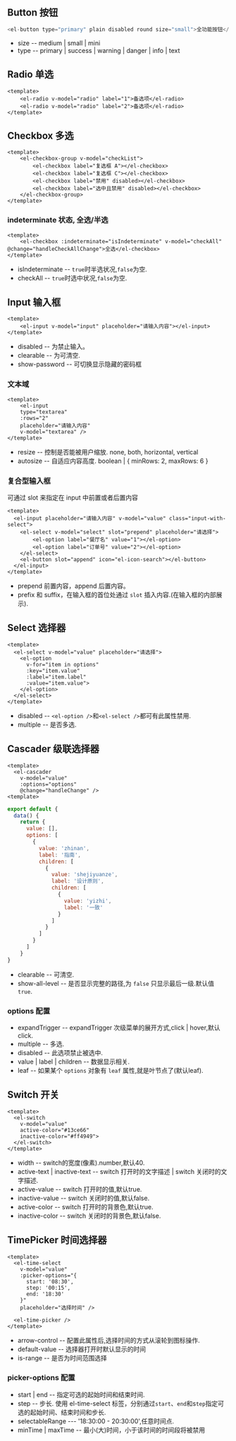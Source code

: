 ## Button 按钮
```js
<el-button type="primary" plain disabled round size="small">全功能按钮</el-button>
```
* size  -- medium | small | mini
* type  -- primary | success | warning | danger | info | text

## Radio 单选
```vue
<template>
    <el-radio v-model="radio" label="1">备选项</el-radio>
    <el-radio v-model="radio" label="2">备选项</el-radio>
</template>
```

## Checkbox 多选
```vue
<template>
    <el-checkbox-group v-model="checkList">
        <el-checkbox label="复选框 A"></el-checkbox>
        <el-checkbox label="复选框 C"></el-checkbox>
        <el-checkbox label="禁用" disabled></el-checkbox>
        <el-checkbox label="选中且禁用" disabled></el-checkbox>
    </el-checkbox-group>
</template>
```
### indeterminate 状态, 全选/半选
```vue
<template>
    <el-checkbox :indeterminate="isIndeterminate" v-model="checkAll"    @change="handleCheckAllChange">全选</el-checkbox>
</template>
```
* isIndeterminate -- `true`时半选状况,`false`为空.
* checkAll -- `true`时选中状况,`false`为空.

## Input 输入框
```vue
<template>
    <el-input v-model="input" placeholder="请输入内容"></el-input>
</template>
```
* disabled -- 为禁止输入。
* clearable -- 为可清空.
* show-password -- 可切换显示隐藏的密码框
### 文本域
```vue
<template>
    <el-input
    type="textarea"
    :rows="2"
    placeholder="请输入内容"
    v-model="textarea" />
</template>
```
* resize -- 控制是否能被用户缩放. none, both, horizontal, vertical
* autosize -- 自适应内容高度. boolean | { minRows: 2, maxRows: 6 }
### 复合型输入框
可通过 slot 来指定在 input 中前置或者后置内容
```vue
<template>
  <el-input placeholder="请输入内容" v-model="value" class="input-with-select">
    <el-select v-model="select" slot="prepend" placeholder="请选择">
        <el-option label="餐厅名" value="1"></el-option>
        <el-option label="订单号" value="2"></el-option>
    </el-select>
    <el-button slot="append" icon="el-icon-search"></el-button>
  </el-input>
</template>
```
* prepend 前置内容，append 后置内容。
* prefix 和 suffix，在输入框的首位处通过 `slot` 插入内容.(在输入框的内部展示).

## Select 选择器
```vue
<template>
  <el-select v-model="value" placeholder="请选择">
    <el-option
      v-for="item in options"
      :key="item.value"
      :label="item.label"
      :value="item.value">
    </el-option>
  </el-select>
</template>
```
* disabled -- `<el-option />`和`<el-select />`都可有此属性禁用.
* multiple -- 是否多选.

## Cascader 级联选择器
```vue
<template>
  <el-cascader
    v-model="value"
    :options="options"
    @change="handleChange" />
<template>
```
```js
export default {
  data() {
    return {
      value: [],
      options: [
        {
          value: 'zhinan',
          label: '指南',
          children: [
            {
              value: 'shejiyuanze',
              label: '设计原则',
              children: [
                {
                  value: 'yizhi',
                  label: '一致'
                }
              ]
            }
          ]
        }
      ]
    }
}
```
* clearable -- 可清空.
* show-all-level -- 是否显示完整的路径,为 `false` 只显示最后一级.默认值 `true`.
### options 配置
* expandTrigger -- expandTrigger 次级菜单的展开方式,click | hover,默认click.
* multiple -- 多选.
* disabled -- 此选项禁止被选中.
* value | label | children -- 数据显示相关.
* leaf -- 如果某个 `options` 对象有 `leaf` 属性,就是叶节点了(默认leaf).

## Switch 开关
```vue
<template>
  <el-switch
    v-model="value"
    active-color="#13ce66"
    inactive-color="#ff4949">
  </el-switch>
</template>
```
* width -- switch的宽度(像素).number,默认40.
* active-text | inactive-text -- switch 打开时的文字描述 | switch 关闭时的文字描述.
* active-value -- switch 打开时的值,默认true.
* inactive-value -- switch 关闭时的值,默认false.
* active-color -- switch 打开时的背景色,默认true.
* inactive-color -- switch 关闭时的背景色,默认false.

## TimePicker 时间选择器
```vue
<template>
  <el-time-select
    v-model="value"
    :picker-options="{
      start: '08:30',
      step: '00:15',
      end: '18:30'
    }"
    placeholder="选择时间" />
    
  <el-time-picker />
</template>
```

* arrow-control -- 配置此属性后,选择时间的方式从滚轮到图标操作.
* default-value -- 选择器打开时默认显示的时间
* is-range -- 是否为时间范围选择
### picker-options 配置
* start | end -- 指定可选的起始时间和结束时间.
* step -- 步长.
使用 el-time-select 标签，分别通过`start`、`end`和s`tep`指定可选的起始时间、结束时间和步长.
* selectableRange --- '18:30:00 - 20:30:00',任意时间点.
* minTime | maxTime -- 最小(大)时间，小于该时间的时间段将被禁用


